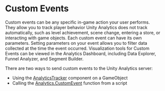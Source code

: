 Custom Events
=============

Custom events can be any specific in-game action your user performs. They allow you to track player behavior Unity Analytics does not track automatically, such as level achievement, scene change, entering a store, or interacting with game objects. Each custom event can have its own parameters. Setting parameters on your event allows you to filter data collected at the time the event occurred. Visualization tools for Custom Events can be viewed in the Analytics Dashboard, including Data Explorer, Funnel Analyzer, and Segment Builder.

There are two ways to send custom events to the Unity Analytics server:

- Using the [AnalyticsTracker](UnityAnalyticsAnalyticsTracker) component on a GameObject
- Calling the [Analytics.CustomEvent](UnityAnalyticsCustomEventScripting) function from a script


 

